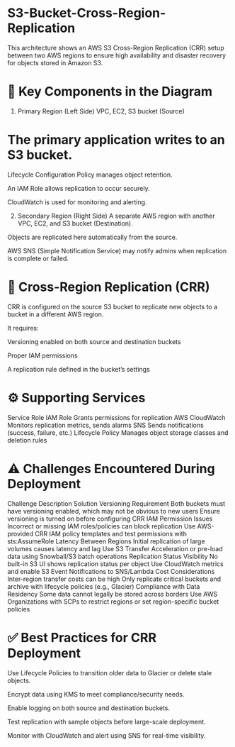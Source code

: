 # S3-Bucket-Cross-Region-Replication
This architecture shows an AWS S3 Cross-Region Replication (CRR) setup between two AWS regions to ensure high availability and disaster recovery for objects stored in Amazon S3.
# 📌 Key Components in the Diagram
1. Primary Region (Left Side)
VPC, EC2, S3 bucket (Source)

# The primary application writes to an S3 bucket.

Lifecycle Configuration Policy manages object retention.

An IAM Role allows replication to occur securely.

CloudWatch is used for monitoring and alerting.

2. Secondary Region (Right Side)
A separate AWS region with another VPC, EC2, and S3 bucket (Destination).

Objects are replicated here automatically from the source.

AWS SNS (Simple Notification Service) may notify admins when replication is complete or failed.

# 🔁 Cross-Region Replication (CRR)
CRR is configured on the source S3 bucket to replicate new objects to a bucket in a different AWS region.

It requires:

Versioning enabled on both source and destination buckets

Proper IAM permissions

A replication rule defined in the bucket’s settings

# ⚙️ Supporting Services
Service	Role
IAM Role	Grants permissions for replication
AWS CloudWatch	Monitors replication metrics, sends alarms
SNS	Sends notifications (success, failure, etc.)
Lifecycle Policy	Manages object storage classes and deletion rules

# ⚠️ Challenges Encountered During Deployment
Challenge	Description	Solution
Versioning Requirement	Both buckets must have versioning enabled, which may not be obvious to new users	Ensure versioning is turned on before configuring CRR
IAM Permission Issues	Incorrect or missing IAM roles/policies can block replication	Use AWS-provided CRR IAM policy templates and test permissions with sts:AssumeRole
Latency Between Regions	Initial replication of large volumes causes latency and lag	Use S3 Transfer Acceleration or pre-load data using Snowball/S3 batch operations
Replication Status Visibility	No built-in S3 UI shows replication status per object	Use CloudWatch metrics and enable S3 Event Notifications to SNS/Lambda
Cost Considerations	Inter-region transfer costs can be high	Only replicate critical buckets and archive with lifecycle policies (e.g., Glacier)
Compliance with Data Residency	Some data cannot legally be stored across borders	Use AWS Organizations with SCPs to restrict regions or set region-specific bucket policies

# ✅ Best Practices for CRR Deployment
Use Lifecycle Policies to transition older data to Glacier or delete stale objects.

Encrypt data using KMS to meet compliance/security needs.

Enable logging on both source and destination buckets.

Test replication with sample objects before large-scale deployment.

Monitor with CloudWatch and alert using SNS for real-time visibility.
